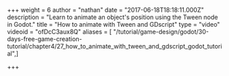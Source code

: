 +++
weight = 6
author = "nathan"
date = "2017-06-18T18:18:11.000Z"
description = "Learn to animate an object's position using the Tween node in Godot."
title = "How to animate with Tween and GDscript"
type = "video"
videoid = "ofDcC3aux8Q"
aliases = [ "/tutorial/game-design/godot/30-days-free-game-creation-tutorial/chapter4/27_how_to_animate_with_tween_and_gdscript_godot_tutorial",]

+++

